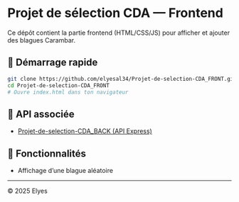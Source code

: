 # Projet de sélection CDA — Frontend

Ce dépôt contient la partie frontend (HTML/CSS/JS) pour afficher et ajouter des blagues Carambar.

## 🚀 Démarrage rapide

```bash
git clone https://github.com/elyesal34/Projet-de-selection-CDA_FRONT.git
cd Projet-de-selection-CDA_FRONT
# Ouvre index.html dans ton navigateur
```

## 🔗 API associée

- [Projet-de-selection-CDA_BACK (API Express)](https://github.com/elyesal34/Projet-de-selection-CDA_BACK)

## 🧩 Fonctionnalités

- Affichage d’une blague aléatoire

---

© 2025 Elyes
